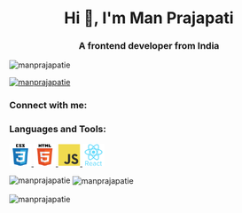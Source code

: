 <h1 align="center">Hi 👋, I'm Man Prajapati</h1>
<h3 align="center">A frontend developer from India</h3>

<p align="left"> <img src="https://komarev.com/ghpvc/?username=manprajapatie&label=Profile%20views&color=0e75b6&style=flat" alt="manprajapatie" /> </p>

<p align="left"> <a href="https://github.com/ryo-ma/github-profile-trophy"><img src="https://github-profile-trophy.vercel.app/?username=manprajapatie" alt="manprajapatie" /></a> </p>

<h3 align="left">Connect with me:</h3>
<p align="left">
</p>

<h3 align="left">Languages and Tools:</h3>
<p align="left"> <a href="https://www.w3schools.com/css/" target="_blank" rel="noreferrer"> <img src="https://raw.githubusercontent.com/devicons/devicon/master/icons/css3/css3-original-wordmark.svg" alt="css3" width="40" height="40"/> </a> <a href="https://www.w3.org/html/" target="_blank" rel="noreferrer"> <img src="https://raw.githubusercontent.com/devicons/devicon/master/icons/html5/html5-original-wordmark.svg" alt="html5" width="40" height="40"/> </a> <a href="https://developer.mozilla.org/en-US/docs/Web/JavaScript" target="_blank" rel="noreferrer"> <img src="https://raw.githubusercontent.com/devicons/devicon/master/icons/javascript/javascript-original.svg" alt="javascript" width="40" height="40"/> </a> <a href="https://reactjs.org/" target="_blank" rel="noreferrer"> <img src="https://raw.githubusercontent.com/devicons/devicon/master/icons/react/react-original-wordmark.svg" alt="react" width="40" height="40"/> </a> </p>

<p><img align="left" src="https://github-readme-stats.vercel.app/api/top-langs?username=manprajapatie&show_icons=true&locale=en&layout=compact" alt="manprajapatie" /></p>

<p>&nbsp;<img align="center" src="https://github-readme-stats.vercel.app/api?username=manprajapatie&show_icons=true&locale=en" alt="manprajapatie" /></p>

<p><img align="center" src="https://github-readme-streak-stats.herokuapp.com/?user=manprajapatie&" alt="manprajapatie" /></p>

